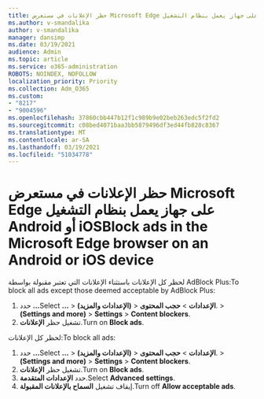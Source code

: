 ```yaml
---
title: حظر الإعلانات في مستعرض Microsoft Edge على جهاز يعمل بنظام التشغيل Android أو iOS
ms.author: v-smandalika
author: v-smandalika
manager: dansimp
ms.date: 03/19/2021
audience: Admin
ms.topic: article
ms.service: o365-administration
ROBOTS: NOINDEX, NOFOLLOW
localization_priority: Priority
ms.collection: Adm_O365
ms.custom:
- "8217"
- "9004596"
ms.openlocfilehash: 37860cbb447b12f1c989b9e02beb263edc5f2fd2
ms.sourcegitcommit: c08bed4071baa3bb5879496df3ed44fb828c8367
ms.translationtype: MT
ms.contentlocale: ar-SA
ms.lasthandoff: 03/19/2021
ms.locfileid: "51034778"
---
```

# <a name="block-ads-in-the-microsoft-edge-browser-on-an-android-or-ios-device"></a><span data-ttu-id="6d678-102">حظر الإعلانات في مستعرض Microsoft Edge على جهاز يعمل بنظام التشغيل Android أو iOS</span><span class="sxs-lookup"><span data-stu-id="6d678-102">Block ads in the Microsoft Edge browser on an Android or iOS device</span></span>

<span data-ttu-id="6d678-103">لحظر كل الإعلانات باستثناء الإعلانات التي تعتبر مقبولة بواسطة AdBlock Plus:</span><span class="sxs-lookup"><span data-stu-id="6d678-103">To block all ads except those deemed acceptable by AdBlock Plus:</span></span>
1. <span data-ttu-id="6d678-104">حدد **...**</span><span class="sxs-lookup"><span data-stu-id="6d678-104">Select **…**</span></span><span data-ttu-id="6d678-105"> > **(الإعدادات والمزيد)**  >  **الإعدادات**  >  **حجب المحتوى**.</span><span class="sxs-lookup"><span data-stu-id="6d678-105"> > **(Settings and more)** > **Settings** > **Content blockers**.</span></span>
2. <span data-ttu-id="6d678-106">تشغيل حظر **الإعلانات**.</span><span class="sxs-lookup"><span data-stu-id="6d678-106">Turn on **Block ads**.</span></span>

<span data-ttu-id="6d678-107">لحظر كل الإعلانات:</span><span class="sxs-lookup"><span data-stu-id="6d678-107">To block all ads:</span></span>
1. <span data-ttu-id="6d678-108">حدد **...**</span><span class="sxs-lookup"><span data-stu-id="6d678-108">Select **…**</span></span><span data-ttu-id="6d678-109"> > **(الإعدادات والمزيد)**  >  **الإعدادات**  >  **حجب المحتوى**.</span><span class="sxs-lookup"><span data-stu-id="6d678-109"> > **(Settings and more)** > **Settings** > **Content blockers**.</span></span>
2. <span data-ttu-id="6d678-110">تشغيل حظر **الإعلانات**.</span><span class="sxs-lookup"><span data-stu-id="6d678-110">Turn on **Block ads**.</span></span>
3. <span data-ttu-id="6d678-111">حدد **الإعدادات المتقدمة**.</span><span class="sxs-lookup"><span data-stu-id="6d678-111">Select **Advanced settings**.</span></span>
4. <span data-ttu-id="6d678-112">إيقاف تشغيل **السماح بالإعلانات المقبولة**.</span><span class="sxs-lookup"><span data-stu-id="6d678-112">Turn off **Allow acceptable ads**.</span></span>